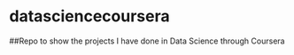 datasciencecoursera
===================

##Repo to show the projects I have done in Data Science through Coursera
